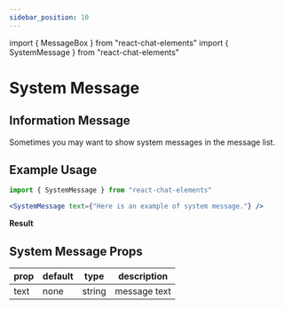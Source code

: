 ```yaml
---
sidebar_position: 10
---
```

import { MessageBox } from "react-chat-elements"
import { SystemMessage } from "react-chat-elements"

# System Message

## Information Message

Sometimes you may want to show system messages in the message list.
<div style={{ color:"black", margin:"50px 0px"}}>
  <MessageBox
    position={"left"}
    type={"text"}
    title={"Emre"}
    text="Hi there !"
  />
  <MessageBox
    position={"left"}
    type={"text"}
    title={"Esra"}
    text="Hii !"
  />
  <MessageBox
    position={"right"}
    type={"text"}
    title={"Kursat"}
    text="Heyy ! How are you ?"
  />
  <SystemMessage text={"End of conversation"} />
</div>

## Example Usage

```jsx
import { SystemMessage } from "react-chat-elements"

<SystemMessage text={"Here is an example of system message."} />
```

**Result**

<div style={{ color:"black"}}>
  <SystemMessage text={"Here is an example of system message."} />
</div>


## System Message Props

| prop | default | type   | description  |
| ---- | ------- | ------ | ------------ |
| text | none    | string | message text |